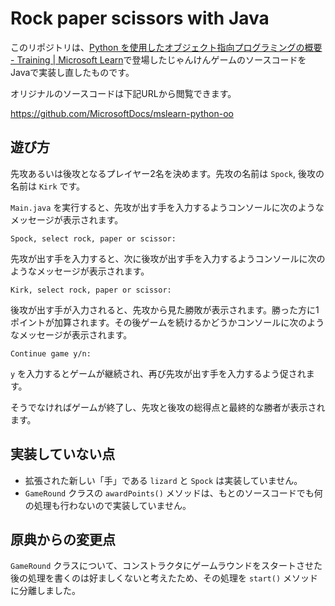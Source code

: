 # Rock paper scissors with Java

このリポジトリは、[Python を使用したオブジェクト指向プログラミングの概要 - Training | Microsoft Learn](https://learn.microsoft.com/ja-jp/training/modules/python-object-oriented-programming/)で登場したじゃんけんゲームのソースコードをJavaで実装し直したものです。

オリジナルのソースコードは下記URLから閲覧できます。

https://github.com/MicrosoftDocs/mslearn-python-oo

## 遊び方

先攻あるいは後攻となるプレイヤー2名を決めます。先攻の名前は `Spock`, 後攻の名前は `Kirk` です。

`Main.java` を実行すると、先攻が出す手を入力するようコンソールに次のようなメッセージが表示されます。

```
Spock, select rock, paper or scissor: 
```

先攻が出す手を入力すると、次に後攻が出す手を入力するようコンソールに次のようなメッセージが表示されます。

```
Kirk, select rock, paper or scissor: 
```

後攻が出す手が入力されると、先攻から見た勝敗が表示されます。勝った方に1ポイントが加算されます。その後ゲームを続けるかどうかコンソールに次のようなメッセージが表示されます。

```
Continue game y/n: 
```

`y` を入力するとゲームが継続され、再び先攻が出す手を入力するよう促されます。

そうでなければゲームが終了し、先攻と後攻の総得点と最終的な勝者が表示されます。

## 実装していない点

- 拡張された新しい「手」である `lizard` と `Spock` は実装していません。
- `GameRound` クラスの `awardPoints()` メソッドは、もとのソースコードでも何の処理も行わないので実装していません。

## 原典からの変更点

`GameRound` クラスについて、コンストラクタにゲームラウンドをスタートさせた後の処理を書くのは好ましくないと考えたため、その処理を `start()` メソッドに分離しました。
